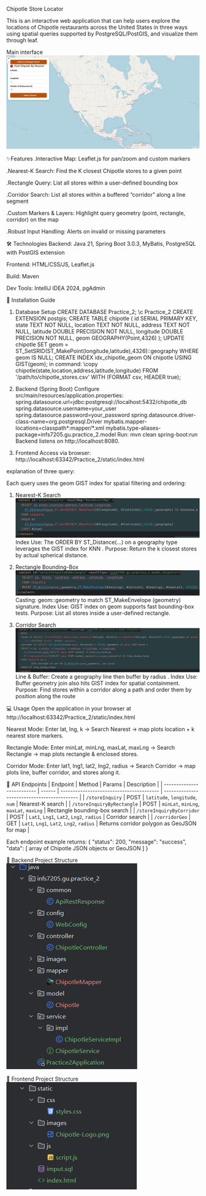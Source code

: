 Chipotle Store Locator

This is an interactive web application that can help users explore the locations of Chipotle restaurants across the United States in three ways using spatial queries supported by PostgreSQL/PostGIS, and visualize them through leaf.

Main interface
![img.png](src/main/java/infs7205/gu/practice_2/images/img.png)


✨Features
.Interactive Map: Leaflet.js for pan/zoom and custom markers

.Nearest-K Search: Find the K closest Chipotle stores to a given point

.Rectangle Query: List all stores within a user-defined bounding box

.Corridor Search: List all stores within a buffered “corridor” along a line segment

.Custom Markers & Layers: Highlight query geometry (point, rectangle, corridor) on the map

.Robust Input Handling: Alerts on invalid or missing parameters


🛠️ Technologies
Backend: Java 21, Spring Boot 3.0.3, MyBatis, PostgreSQL with PostGIS extension

Frontend: HTML/CSS/JS, Leaflet.js

Build: Maven

Dev Tools: IntelliJ IDEA 2024, pgAdmin


🚀 Installation Guide
1. Database Setup
   CREATE DATABASE Practice_2;
   \c Practice_2
   CREATE EXTENSION postgis;
   CREATE TABLE chipotle (
   id        SERIAL PRIMARY KEY,
   state     TEXT      NOT NULL,
   location  TEXT      NOT NULL,
   address   TEXT      NOT NULL,
   latitude  DOUBLE PRECISION NOT NULL,
   longitude DOUBLE PRECISION NOT NULL,
   geom      GEOGRAPHY(Point,4326)
   );
    UPDATE chipotle
   SET geom = ST_SetSRID(ST_MakePoint(longitude,latitude),4326)::geography
   WHERE geom IS NULL;
    CREATE INDEX idx_chipotle_geom ON chipotle USING GIST(geom);
    in command:
   \copy chipotle(state,location,address,latitude,longitude)
   FROM '/path/to/chipotle_stores.csv'
   WITH (FORMAT csv, HEADER true);

2. Backend (Spring Boot)
   Configure src/main/resources/application.properties:
   spring.datasource.url=jdbc:postgresql://localhost:5432/chipotle_db
   spring.datasource.username=your_user
   spring.datasource.password=your_password
   spring.datasource.driver-class-name=org.postgresql.Driver
   mybatis.mapper-locations=classpath*:mapper/*.xml
   mybatis.type-aliases-package=infs7205.gu.practice_2.model
   Run: 
   mvn clean spring-boot:run
   Backend listens on http://localhost:8080.

3. Frontend
   Access via browser:
   http://localhost:63342/Practice_2/static/index.html



explanation of three query:

Each query uses the geom GIST index for spatial filtering and ordering:
1.  Nearest-K Search
![img.png](src/main/java/infs7205/gu/practice_2/images/img3.png)
Index Use: The ORDER BY ST_Distance(...) on a geography type leverages the GIST index for KNN .
Purpose: Return the k closest stores by actual spherical distance.

2.  Rectangle Bounding-Box
![img.png](src/main/java/infs7205/gu/practice_2/images/img4.png)
Casting: geom::geometry to match ST_MakeEnvelope (geometry) signature.
Index Use: GIST index on geom supports fast bounding-box tests.
Purpose: List all stores inside a user-defined rectangle.

3.   Corridor Search
![img.png](src/main/java/infs7205/gu/practice_2/images/img5.png)
Line & Buffer: Create a geography line then buffer by radius .
Index Use: Buffer geometry join also hits GIST index for spatial containment.
Purpose: Find stores within a corridor along a path and order them by position along the route


💻 Usage
Open the application in your browser at http://localhost:63342/Practice_2/static/index.html

Nearest Mode:
Enter lat, lng, k → Search Nearest → map plots location + k nearest store markers.

Rectangle Mode:
Enter minLat, minLng, maxLat, maxLng → Search Rectangle → map plots rectangle & enclosed stores.

Corridor Mode:
Enter lat1, lng1, lat2, lng2, radius → Search Corridor → map plots line, buffer corridor, and stores along it.


🔌 API Endpoints
| Endpoint                   | Method | Params                                   | Description                                 |
| -------------------------- | ------ | ---------------------------------------- | ------------------------------------------- |
| `/storeInquiry`            | POST   | `latitude`, `longitude`, `num`           | Nearest-K search                            |
| `/storeInquiryByRectangle` | POST   | `minLat`, `minLng`, `maxLat`, `maxLng`   | Rectangle bounding-box search               |
| `/storeInquiryByCorridor`  | POST   | `Lat1`, `Lng1`, `Lat2`, `Lng2`, `radius` | Corridor search                             |
| `/corridorGeo`             | GET    | `Lat1`, `Lng1`, `Lat2`, `Lng2`, `radius` | Returns corridor polygon as GeoJSON for map |

Each endpoint example returns:
{
"status": 200,
"message": "success",
"data": [ array of Chipotle JSON objects or GeoJSON  ]
}


📁 Backend Project Structure
![img.png](src/main/java/infs7205/gu/practice_2/images/img1.png)

📁 Frontend Project Structure
![img.png](src/main/java/infs7205/gu/practice_2/images/img2.png)
